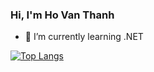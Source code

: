 ### Hi, I'm Ho Van Thanh

- 🌱 I’m currently learning .NET

[![Top Langs](https://github-readme-stats.vercel.app/api/top-langs/?username=txqt&layout=compact)](https://github.com/anuraghazra/github-readme-stats)
